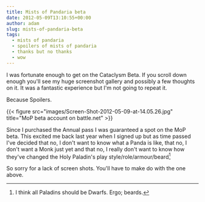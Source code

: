 ```yaml
---
title: Mists of Pandaria beta
date: 2012-05-09T13:10:55+00:00
author: adam
slug: mists-of-pandaria-beta
tags:
  - mists of pandaria
  - spoilers of mists of pandaria
  - thanks but no thanks
  - wow
---
```


I was fortunate enough to get on the Cataclysm Beta. If you scroll down enough you'll see my huge screenshot gallery and possibly a few thoughts on it. It was a fantastic experience but I'm not going to repeat it.

Because Spoilers.

{{< figure src="images/Screen-Shot-2012-05-09-at-14.05.26.jpg" title="MoP beta account on battle.net" >}}

Since I purchased the Annual pass I was guaranteed a spot on the MoP beta. This excited me back last year when I signed up but as time passed I've decided that no, I don't want to know what a Panda is like, that no, I don't want a Monk just yet and that no, I really don't want to know how they've changed the Holy Paladin's play style/role/armour/beard[^1]

So sorry for a lack of screen shots. You'll have to make do with the one above.

[^1]: I think all Paladins should be Dwarfs. Ergo; beards.